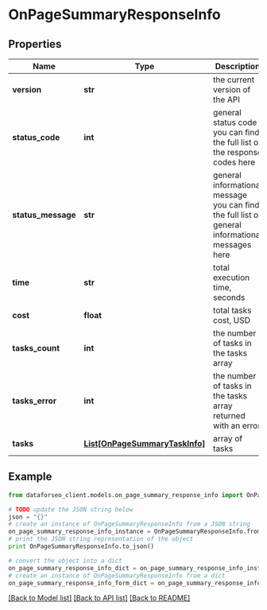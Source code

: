 # OnPageSummaryResponseInfo


## Properties

Name | Type | Description | Notes
------------ | ------------- | ------------- | -------------
**version** | **str** | the current version of the API | [optional] 
**status_code** | **int** | general status code you can find the full list of the response codes here | [optional] 
**status_message** | **str** | general informational message you can find the full list of general informational messages here | [optional] 
**time** | **str** | total execution time, seconds | [optional] 
**cost** | **float** | total tasks cost, USD | [optional] 
**tasks_count** | **int** | the number of tasks in the tasks array | [optional] 
**tasks_error** | **int** | the number of tasks in the tasks array returned with an error | [optional] 
**tasks** | [**List[OnPageSummaryTaskInfo]**](OnPageSummaryTaskInfo.md) | array of tasks | [optional] 

## Example

```python
from dataforseo_client.models.on_page_summary_response_info import OnPageSummaryResponseInfo

# TODO update the JSON string below
json = "{}"
# create an instance of OnPageSummaryResponseInfo from a JSON string
on_page_summary_response_info_instance = OnPageSummaryResponseInfo.from_json(json)
# print the JSON string representation of the object
print OnPageSummaryResponseInfo.to_json()

# convert the object into a dict
on_page_summary_response_info_dict = on_page_summary_response_info_instance.to_dict()
# create an instance of OnPageSummaryResponseInfo from a dict
on_page_summary_response_info_form_dict = on_page_summary_response_info.from_dict(on_page_summary_response_info_dict)
```
[[Back to Model list]](../README.md#documentation-for-models) [[Back to API list]](../README.md#documentation-for-api-endpoints) [[Back to README]](../README.md)


